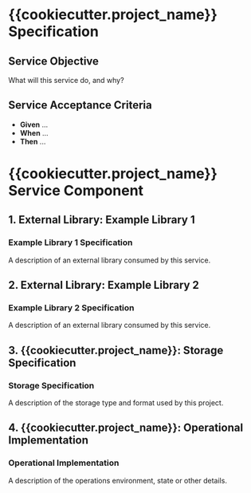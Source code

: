 # {{cookiecutter.project_name}} Specification

## Service Objective 

What will this service do, and why?

## Service Acceptance Criteria

- **Given** ...
- **When** ...
- **Then** ...

# {{cookiecutter.project_name}} Service Component

## 1. External Library: Example Library 1  
  
### Example Library 1 Specification

A description of an external library consumed by this service.

## 2. External Library: Example Library 2  
  
### Example Library 2 Specification

A description of an external library consumed by this service.

## 3. {{cookiecutter.project_name}}: Storage Specification  
  
### Storage Specification  

A description of the storage type and format used by this project.

## 4. {{cookiecutter.project_name}}: Operational Implementation
  
### Operational Implementation  

A description of the operations environment, state or other details.
